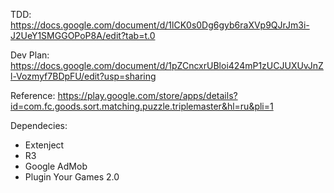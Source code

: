 TDD: https://docs.google.com/document/d/1lCK0s0Dg6gyb6raXVp9QJrJm3i-J2UeY1SMGGOPoP8A/edit?tab=t.0

Dev Plan: https://docs.google.com/document/d/1pZCncxrUBloi424mP1zUCJUXUvJnZl-Vozmyf7BDpFU/edit?usp=sharing

Reference: https://play.google.com/store/apps/details?id=com.fc.goods.sort.matching.puzzle.triplemaster&hl=ru&pli=1

Dependecies:
- Extenject
- R3
- Google AdMob
- Plugin Your Games 2.0
